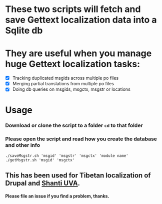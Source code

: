 # These two scripts will fetch and save Gettext localization data into a Sqlite db
#
# They are useful when you manage huge Gettext localization tasks:
* [x] Tracking duplicated msgids across multiple po files
* [x] Merging partial translations from multiple po files
* [x] Doing db queries on msgids, msgctx, msgstr or locations

# Usage
### Download or clone the script to a folder `cd` to that folder
### Please open the script and read how you create the database and other info
`
./saveMsgstr.sh 'msgid' 'msgstr' 'msgctx' 'module name'   
`
`
./getMsgstr.sh 'msgid' 'msgctx'  
`

## This has been used for Tibetan localization of Drupal and [Shanti UVA](https://mandala-dev.shanti.virginia.edu). 
#### Please file an issue if you find a problem, thanks.